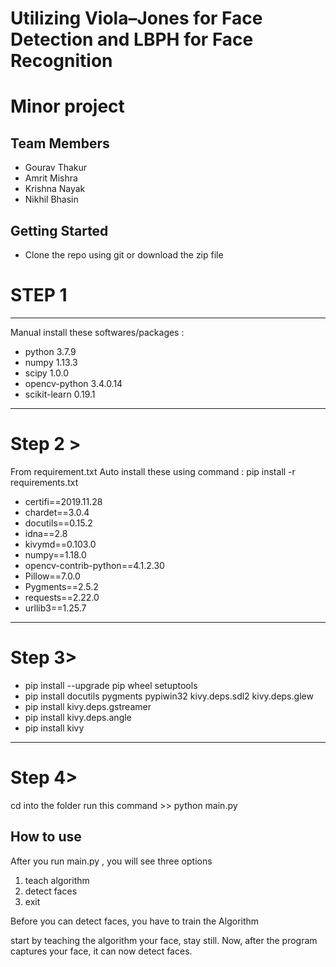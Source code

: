 # Utilizing Viola–Jones for Face Detection and LBPH for Face Recognition
# Minor project

## Team Members

* Gourav Thakur
* Amrit Mishra
* Krishna Nayak
* Nikhil Bhasin



## Getting Started

- Clone the repo using git or download the zip file

# STEP 1
----------------------------------------------------------------------

Manual install these softwares/packages : 
- python  3.7.9
- numpy	1.13.3	
- scipy	1.0.0	
- opencv-python	3.4.0.14
- scikit-learn	0.19.1

-----------------------------------------------------------------------

# Step 2 >
From requirement.txt Auto install these using command : pip install -r requirements.txt

- certifi==2019.11.28
- chardet==3.0.4
- docutils==0.15.2
- idna==2.8
- kivymd==0.103.0
- numpy==1.18.0
- opencv-contrib-python==4.1.2.30
- Pillow==7.0.0
- Pygments==2.5.2
- requests==2.22.0
- urllib3==1.25.7
-------------------------------------------------------------------------
# Step 3>

- pip install --upgrade pip wheel setuptools
- pip install docutils pygments pypiwin32 kivy.deps.sdl2 kivy.deps.glew
- pip install kivy.deps.gstreamer
- pip install kivy.deps.angle
- pip install kivy

-------------------------------------------------------------------------

# Step 4>
cd into the folder
run this command >> python main.py

## How to use

After you run main.py , you will see three options 
1. teach algorithm
2. detect faces
3. exit

Before you can detect faces, you have to train the Algorithm

start by teaching the algorithm your face, stay still.
Now, after the program captures your face, it can now detect faces.






